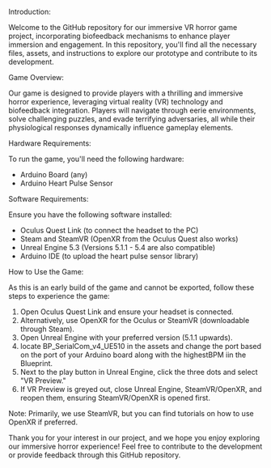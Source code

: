 Introduction:

Welcome to the GitHub repository for our immersive VR horror game project, incorporating biofeedback mechanisms to enhance player immersion and engagement. In this repository, you'll find all the necessary files, assets, and instructions to explore our prototype and contribute to its development.

Game Overview:

Our game is designed to provide players with a thrilling and immersive horror experience, leveraging virtual reality (VR) technology and biofeedback integration. Players will navigate through eerie environments, solve challenging puzzles, and evade terrifying adversaries, all while their physiological responses dynamically influence gameplay elements.

Hardware Requirements:

To run the game, you'll need the following hardware:
- Arduino Board (any)
- Arduino Heart Pulse Sensor

Software Requirements:

Ensure you have the following software installed:
- Oculus Quest Link (to connect the headset to the PC)
- Steam and SteamVR (OpenXR from the Oculus Quest also works)
- Unreal Engine 5.3 (Versions 5.1.1 - 5.4 are also compatible)
- Arduino IDE (to upload the heart pulse sensor library)

How to Use the Game:

As this is an early build of the game and cannot be exported, follow these steps to experience the game:
1. Open Oculus Quest Link and ensure your headset is connected.
2. Alternatively, use OpenXR for the Oculus or SteamVR (downloadable through Steam).
3. Open Unreal Engine with your preferred version (5.1.1 upwards).
4. locate BP_SerialCom_v4_UE510 in the assets and change the port based on the port of your Arduino board along with the highestBPM iin the Blueprint.
5. Next to the play button in Unreal Engine, click the three dots and select "VR Preview."
6. If VR Preview is greyed out, close Unreal Engine, SteamVR/OpenXR, and reopen them, ensuring SteamVR/OpenXR is opened first.

Note: Primarily, we use SteamVR, but you can find tutorials on how to use OpenXR if preferred.

Thank you for your interest in our project, and we hope you enjoy exploring our immersive horror experience! Feel free to contribute to the development or provide feedback through this GitHub repository.

